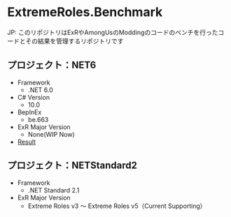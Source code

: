 # ExtremeRoles.Benchmark
JP: このリポジトリはExRやAmongUsのModdingのコードのベンチを行ったコードとその結果を管理するリポジトリです


## プロジェクト：NET6
- Framework
  - .NET 6.0
- C# Version
  - 10.0
- BepInEx
  - be.663
- ExR Major Version
  - None(WIP Now)
- [Result](https://github.com/yukieiji/ExtremeRoles.Benchmark/blob/main/Result/.NET6/OptionAccessBenchmark.md)

## プロジェクト：NETStandard2
- Framework
  - .NET Standard 2.1
- ExR Major Version
  - Extreme Roles v3 ～ Extreme Roles v5（Current Supporting）
